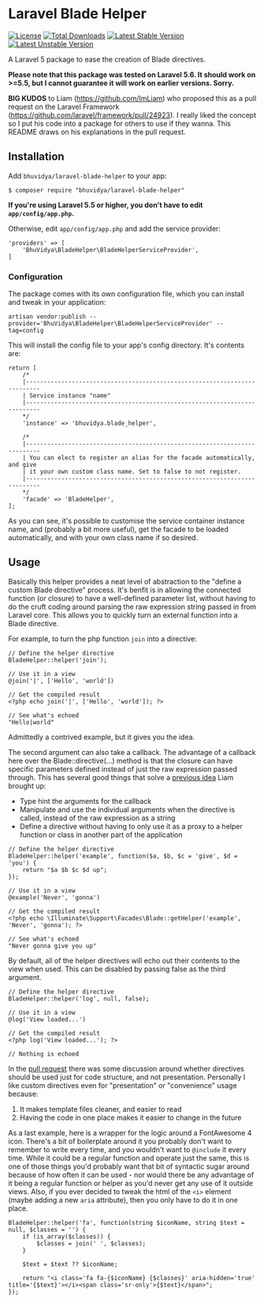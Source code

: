 # Laravel Blade Helper

[![License](https://poser.pugx.org/bhuvidya/laravel-blade-helper/license?format=flat-square)](https://packagist.org/packages/bhuvidya/laravel-blade-helper)
[![Total Downloads](https://poser.pugx.org/bhuvidya/laravel-blade-helper/downloads?format=flat-square)](https://packagist.org/packages/bhuvidya/laravel-blade-helper)
[![Latest Stable Version](https://poser.pugx.org/bhuvidya/laravel-blade-helper/v/stable?format=flat-square)](https://packagist.org/packages/bhuvidya/laravel-blade-helper)
[![Latest Unstable Version](https://poser.pugx.org/bhuvidya/laravel-blade-helper/v/unstable?format=flat-square)](https://packagist.org/packages/bhuvidya/laravel-blade-helper)


A Laravel 5 package to ease the creation of Blade directives.

**Please note that this package was tested on Laravel 5.6. It should work on >=5.5, but I cannot guarantee it will work on earlier versions. Sorry.**

**BIG KUDOS** to Liam (https://github.com/ImLiam) who proposed this as a pull request on the Laravel Framework (https://github.com/laravel/framework/pull/24923). I really liked the concept so I put his code into a 
package for others to use if they wanna. This README draws on his explanations in the pull request.


## Installation

Add `bhuvidya/laravel-blade-helper` to your app:

    $ composer require "bhuvidya/laravel-blade-helper"
    

**If you're using Laravel 5.5 or higher, you don't have to edit `app/config/app.php`.**

Otherwise, edit `app/config/app.php` and add the service provider:

    'providers' => [
        'BhuVidya\BladeHelper\BladeHelperServiceProvider',
    ]


### Configuration

The package comes with its own configuration file, which you can install and tweak in your application:

```
artisan vendor:publish --provider='BhuVidya\BladeHelper\BladeHelperServiceProvider' --tag=config
```

This will install the config file to your app's config directory. It's contents are:

```
return [
    /*
    |--------------------------------------------------------------------------
    | Service instance "name"
    |--------------------------------------------------------------------------
    */
    'instance' => 'bhuvidya.blade_helper',

    /*
    |--------------------------------------------------------------------------
    | You can elect to register an alias for the facade automatically, and give
    | it your own custom class name. Set to false to not register.
    |--------------------------------------------------------------------------
    */
    'facade' => 'BladeHelper',
];
```

As you can see, it's possible to customise the service container instance name, and (probably a bit more useful),
get the facade to be loaded automatically, and with your own class name if so desired.


## Usage

Basically this helper provides a neat level of abstraction to the "define a custom Blade directive" process. It's 
benfit is in allowing the connected function (or closure) to have a well-defined parameter list, without
having to do the cruft coding around parsing the raw expression string passed in from Laravel core. This allows you to
quickly turn an external function into a Blade directive.

For example, to turn the php function `join` into a directive:

```
// Define the helper directive
BladeHelper::helper('join');

// Use it in a view
@join('|', ['Hello', 'world'])

// Get the compiled result
<?php echo join('|', ['Hello', 'world']); ?>

// See what's echoed
"Hello|world"
```

Admittedly a contrived example, but it gives you the idea.

The second argument can also take a callback. The advantage of a callback here over the Blade::directive(...) method is that the closure can have specific parameters defined instead of just the raw expression passed through. This has several good things that solve a [previous idea](https://github.com/laravel/ideas/issues/1104) Liam brought up:

* Type hint the arguments for the callback
* Manipulate and use the individual arguments when the directive is called, instead of the raw expression as a string
* Define a directive without having to only use it as a proxy to a helper function or class in another part of the application

```
// Define the helper directive
BladeHelper::helper('example', function($a, $b, $c = 'give', $d = 'you') {
    return "$a $b $c $d up";
});

// Use it in a view
@example('Never', 'gonna')

// Get the compiled result
<?php echo \Illuminate\Support\Facades\Blade::getHelper('example', 'Never', 'gonna'); ?>

// See what's echoed
"Never gonna give you up"
```

By default, all of the helper directives will echo out their contents to the view when used. This can be disabled by passing false as the third argument.

```
// Define the helper directive
BladeHelper::helper('log', null, false);

// Use it in a view
@log('View loaded...')

// Get the compiled result
<?php log('View loaded...'); ?>

// Nothing is echoed
```

In the [pull request](https://github.com/laravel/framework/pull/24923) there was some discussion around whether directives should be used just for code structure,
and not presentation. Personally I like custom directives even for "presentation" or "convenience" usage because:

1. It makes template files cleaner, and easier to read
1. Having the code in one place makes it easier to change in the future


As a last example, here is a wrapper for the logic around a FontAwesome 4 icon. There's a bit of boilerplate around it you probably don't want to remember to write every time, and you wouldn't want to `@include` it every time. While it could be a regular function and operate just the same, this is one of those things you'd probably want that bit of syntactic sugar around because of how often it can be used - nor would there be any advantage of it being a regular function or helper as you'd never get any use of it outside views. Also, if you ever decided to tweak the html of the `<i>` element (maybe adding a new `aria` attribute), then you only have to do it in one place.

```
BladeHelper::helper('fa', function(string $iconName, string $text = null, $classes = '') {
    if (is_array($classes)) {
        $classes = join(' ', $classes);
    }

    $text = $text ?? $iconName;

    return "<i class='fa fa-{$iconName} {$classes}' aria-hidden='true' title='{$text}'></i><span class='sr-only'>{$text}</span>";
});
```

